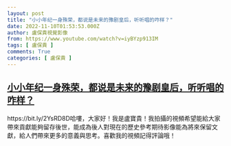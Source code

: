 ```yaml
---
layout: post
title: "小小年纪一身殊荣，都说是未来的豫剧皇后，听听唱的咋样？"
date: 2022-11-10T01:53:53.000Z
author: 盧保貴視覺影像
from: https://www.youtube.com/watch?v=iyBYzp913IM
tags: [ 盧保貴 ]
comments: True
categories: [ 盧保貴 ]
---
```

<!--1668045233000-->
[小小年纪一身殊荣，都说是未来的豫剧皇后，听听唱的咋样？](https://www.youtube.com/watch?v=iyBYzp913IM)
------

<div>
https://bit.ly/2YsRD8D哈嘍，大家好！我是盧寶貴！我拍攝的視頻希望能給大家帶來貢獻能夠留存後世，能成為後人對現在的歷史參考期待影像能為將來保留文獻，給人們帶來更多的意義與思考。喜歡我的視頻記得評論哦！
</div>
